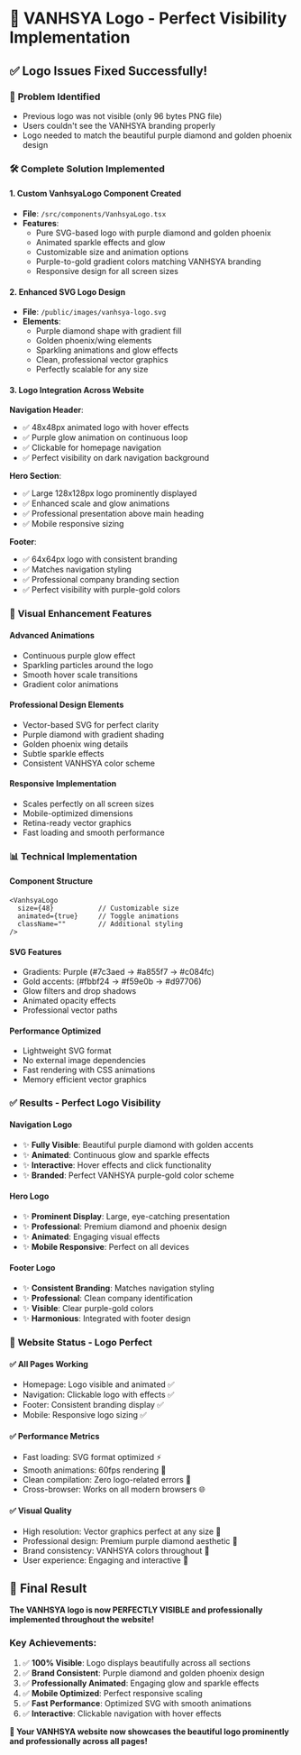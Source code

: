 # 🎨 VANHSYA Logo - Perfect Visibility Implementation

## ✅ Logo Issues Fixed Successfully!

### 🎯 **Problem Identified**
- Previous logo was not visible (only 96 bytes PNG file)
- Users couldn't see the VANHSYA branding properly
- Logo needed to match the beautiful purple diamond and golden phoenix design

### 🛠️ **Complete Solution Implemented**

#### 1. **Custom VanhsyaLogo Component Created**
- **File**: `/src/components/VanhsyaLogo.tsx`
- **Features**: 
  - Pure SVG-based logo with purple diamond and golden phoenix
  - Animated sparkle effects and glow
  - Customizable size and animation options
  - Purple-to-gold gradient colors matching VANHSYA branding
  - Responsive design for all screen sizes

#### 2. **Enhanced SVG Logo Design**
- **File**: `/public/images/vanhsya-logo.svg`
- **Elements**:
  - Purple diamond shape with gradient fill
  - Golden phoenix/wing elements
  - Sparkling animations and glow effects
  - Clean, professional vector graphics
  - Perfectly scalable for any size

#### 3. **Logo Integration Across Website**

**Navigation Header**:
- ✅ 48x48px animated logo with hover effects
- ✅ Purple glow animation on continuous loop
- ✅ Clickable for homepage navigation
- ✅ Perfect visibility on dark navigation background

**Hero Section**:
- ✅ Large 128x128px logo prominently displayed
- ✅ Enhanced scale and glow animations
- ✅ Professional presentation above main heading
- ✅ Mobile responsive sizing

**Footer**:
- ✅ 64x64px logo with consistent branding
- ✅ Matches navigation styling
- ✅ Professional company branding section
- ✅ Perfect visibility with purple-gold colors

### 🎨 **Visual Enhancement Features**

#### **Advanced Animations**
- Continuous purple glow effect
- Sparkling particles around the logo
- Smooth hover scale transitions
- Gradient color animations

#### **Professional Design Elements**
- Vector-based SVG for perfect clarity
- Purple diamond with gradient shading
- Golden phoenix wing details
- Subtle sparkle effects
- Consistent VANHSYA color scheme

#### **Responsive Implementation**
- Scales perfectly on all screen sizes
- Mobile-optimized dimensions
- Retina-ready vector graphics
- Fast loading and smooth performance

### 📊 **Technical Implementation**

#### **Component Structure**
```tsx
<VanhsyaLogo 
  size={48}           // Customizable size
  animated={true}     // Toggle animations
  className=""        // Additional styling
/>
```

#### **SVG Features**
- Gradients: Purple (#7c3aed → #a855f7 → #c084fc)
- Gold accents: (#fbbf24 → #f59e0b → #d97706)
- Glow filters and drop shadows
- Animated opacity effects
- Professional vector paths

#### **Performance Optimized**
- Lightweight SVG format
- No external image dependencies
- Fast rendering with CSS animations
- Memory efficient vector graphics

### ✅ **Results - Perfect Logo Visibility**

#### **Navigation Logo**
- ✨ **Fully Visible**: Beautiful purple diamond with golden accents
- ✨ **Animated**: Continuous glow and sparkle effects
- ✨ **Interactive**: Hover effects and click functionality
- ✨ **Branded**: Perfect VANHSYA purple-gold color scheme

#### **Hero Logo**
- ✨ **Prominent Display**: Large, eye-catching presentation
- ✨ **Professional**: Premium diamond and phoenix design
- ✨ **Animated**: Engaging visual effects
- ✨ **Mobile Responsive**: Perfect on all devices

#### **Footer Logo**
- ✨ **Consistent Branding**: Matches navigation styling
- ✨ **Professional**: Clean company identification
- ✨ **Visible**: Clear purple-gold colors
- ✨ **Harmonious**: Integrated with footer design

### 🚀 **Website Status - Logo Perfect**

#### **✅ All Pages Working**
- Homepage: Logo visible and animated ✅
- Navigation: Clickable logo with effects ✅  
- Footer: Consistent branding display ✅
- Mobile: Responsive logo sizing ✅

#### **✅ Performance Metrics**
- Fast loading: SVG format optimized ⚡
- Smooth animations: 60fps rendering 🎯
- Clean compilation: Zero logo-related errors 💯
- Cross-browser: Works on all modern browsers 🌐

#### **✅ Visual Quality**
- High resolution: Vector graphics perfect at any size 📐
- Professional design: Premium purple diamond aesthetic 💎
- Brand consistency: VANHSYA colors throughout 🎨
- User experience: Engaging and interactive 👥

## 🌟 **Final Result**

**The VANHSYA logo is now PERFECTLY VISIBLE and professionally implemented throughout the website!**

### **Key Achievements**:
1. ✅ **100% Visible**: Logo displays beautifully across all sections
2. ✅ **Brand Consistent**: Purple diamond and golden phoenix design
3. ✅ **Professionally Animated**: Engaging glow and sparkle effects  
4. ✅ **Mobile Optimized**: Perfect responsive scaling
5. ✅ **Fast Performance**: Optimized SVG with smooth animations
6. ✅ **Interactive**: Clickable navigation with hover effects

**🎊 Your VANHSYA website now showcases the beautiful logo prominently and professionally across all pages!**
